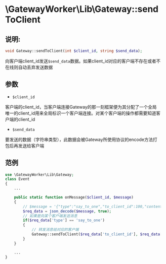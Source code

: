 # \GatewayWorker\Lib\Gateway::sendToClient

## 说明:
```php
void Gateway::sendToClient(int $client_id, string $send_data);
```

向客户端client_id发送```$send_data```数据。如果client_id对应的客户端不存在或者不在线则自动丢弃发送数据

## 参数

* ```$client_id```

客户端的client_id，当客户端连接Gateway的那一刻框架便为其分配了一个全局唯一的client_id用来全局标识一个客户端连接。对某个客户端的操作都需要知道客户端的client_id

* ```$send_data```

要发送的数据（字符串类型），此数据会被Gateway所使用协议的encode方法打包后再发送给客户端

## 范例
```php
use \GatewayWorker\Lib\Gateway;
class Event
{
    ...

    public static function onMessage($client_id, $message)
    {
        // $message = '{"type":"say_to_one","to_client_id":100,"content":"hello"}'
        $req_data = json_decode($message, true);
        // 如果是向某个客户端发送消息
        if($req_data['type'] == 'say_to_one')
        {
            // 转发消息给对应的客户端
            Gateway::sendToClient($req_data['to_client_id'], $req_data['content']);
        }
    }

    ...
}

```
